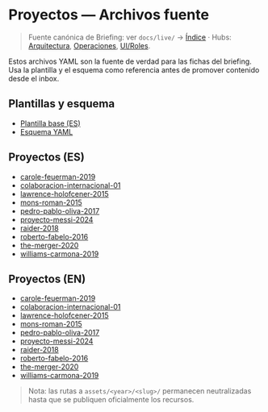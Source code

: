 # Proyectos — Archivos fuente

<!-- canonical-crosslink: pr-01 -->
> Fuente canónica de Briefing: ver `docs/live/` → [Índice](../../../../docs/live/index.md) · Hubs: [Arquitectura](../../../../docs/live/architecture/index.md), [Operaciones](../../../../docs/live/operations/index.md), [UI/Roles](../../../../docs/live/ui_roles/index.md).

Estos archivos YAML son la fuente de verdad para las fichas del briefing. Usa la plantilla y el esquema como referencia antes de promover contenido desde el inbox.

## Plantillas y esquema
- [Plantilla base (ES)](_template.yaml)
- [Esquema YAML](schema.yaml)

## Proyectos (ES)
- [carole-feuerman-2019](carole-feuerman-2019.yaml)
- [colaboracion-internacional-01](colaboracion-internacional-01.yaml)
- [lawrence-holofcener-2015](lawrence-holofcener-2015.yaml)
- [mons-roman-2015](mons-roman-2015.yaml)
- [pedro-pablo-oliva-2017](pedro-pablo-oliva-2017.yaml)
- [proyecto-messi-2024](proyecto-messi-2024.yaml)
- [raider-2018](raider-2018.yaml)
- [roberto-fabelo-2016](roberto-fabelo-2016.yaml)
- [the-merger-2020](the-merger-2020.yaml)
- [williams-carmona-2019](williams-carmona-2019.yaml)

## Proyectos (EN)
- [carole-feuerman-2019](en/carole-feuerman-2019.yaml)
- [colaboracion-internacional-01](en/colaboracion-internacional-01.yaml)
- [lawrence-holofcener-2015](en/lawrence-holofcener-2015.yaml)
- [mons-roman-2015](en/mons-roman-2015.yaml)
- [pedro-pablo-oliva-2017](en/pedro-pablo-oliva-2017.yaml)
- [proyecto-messi-2024](en/proyecto-messi-2024.yaml)
- [raider-2018](en/raider-2018.yaml)
- [roberto-fabelo-2016](en/roberto-fabelo-2016.yaml)
- [the-merger-2020](en/the-merger-2020.yaml)
- [williams-carmona-2019](en/williams-carmona-2019.yaml)

> Nota: las rutas a `assets/<year>/<slug>/` permanecen neutralizadas hasta que se publiquen oficialmente los recursos.
